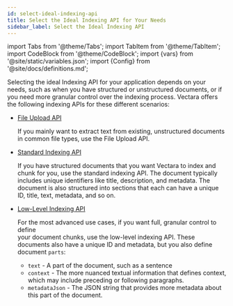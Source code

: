 ```yaml
---
id: select-ideal-indexing-api
title: Select the Ideal Indexing API for Your Needs
sidebar_label: Select the Ideal Indexing API
---
```


import Tabs from '@theme/Tabs';
import TabItem from '@theme/TabItem';
import CodeBlock from '@theme/CodeBlock';
import {vars} from '@site/static/variables.json';
import {Config} from '@site/docs/definitions.md';

Selecting the ideal Indexing API for your application depends on your needs, 
such as when you have structured or unstructured documents, or if you need 
more granular control over the indexing process. Vectara offers the following 
indexing APIs for these different scenarios:

* [File Upload API](/docs/api-reference/indexing-apis/file-upload/file-upload)

  If you mainly want to extract text from existing, unstructured documents in 
  common file types, use the File Upload API.

* [Standard Indexing API](/docs/api-reference/indexing-apis/indexing)
  
  If you have structured documents that you want Vectara to index and chunk for 
  you, use the standard indexing API. The document typically includes unique 
  identifiers like title, description, and metadata. The document is also 
  structured into sections that each can have a unique ID, title, text, 
  metadata, and so on.

* [Low-Level Indexing API](/docs/api-reference/indexing-apis/core_indexing)

  For the most advanced use cases, if you want full, granular control to define  
  your document chunks, use the low-level indexing API. These 
  documents also have a unique ID and metadata, but you also define document
  `parts`:
    - `text` - A part of the document, such as a sentence
    - `context` - The more nuanced textual information that defines context, which 
      may include preceding or following paragraphs.
    - `metadataJson` - The JSON string that provides more metadata about this part
      of the document.